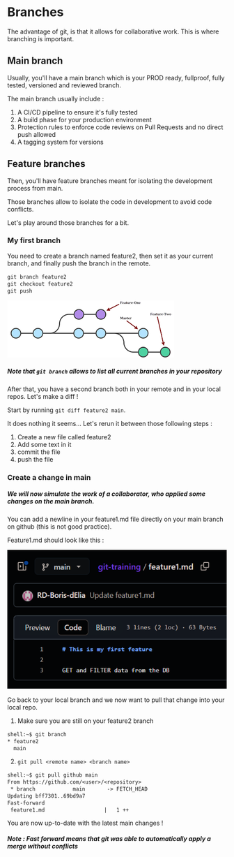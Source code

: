 # Branches

The advantage of git, is that it allows for collaborative work. This is where branching is important.

## Main branch

Usually, you'll have a main branch which is your PROD ready, fullproof, fully tested, versioned and reviewed branch.

The main branch usually include :
1. A CI/CD pipeline to ensure it's fully tested
2. A build phase for your production environment
3. Protection rules to enforce code reviews on Pull Requests and no direct push allowed
4. A tagging system for versions

## Feature branches

Then, you'll have feature branches meant for isolating the development process from main.

Those branches allow to isolate the code in development to avoid code conflicts.

Let's play around those branches for a bit.

### My first branch

You need to create a branch named feature2, then set it as your current branch, and finally push the branch in the remote.

```
git branch feature2
git checkout feature2
git push
```

![branches](../resources/branches.png)

##### Note that `git branch` allows to list all current branches in your repository

After that, you have a second branch both in your remote and in your local repos.
Let's make a diff !

Start by running `git diff feature2 main`.

It does nothing it seems... Let's rerun it between those following steps :

1. Create a new file called feature2
2. Add some text in it
3. commit the file
4. push the file

### Create a change in main

##### We will now simulate the work of a collaborator, who applied some changes on the main branch.

You can add a newline in your feature1.md file directly on your main branch on github (this is not good practice).

Feature1.md should look like this :

![feature1](../resources/feature1-state2.png)

Go back to your local branch and we now want to pull that change into your local repo.

1. Make sure you are still on your feature2 branch
```console
shell:~$ git branch
* feature2
  main
```
2. `git pull <remote name> <branch name>`
```console
shell:~$ git pull github main
From https://github.com/<user>/<repository>
 * branch            main       -> FETCH_HEAD
Updating bff7301..69bd9a7
Fast-forward
 feature1.md                   |   1 ++
```

You are now up-to-date with the latest main changes !

##### Note : Fast forward means that git was able to automatically apply a merge without conflicts
